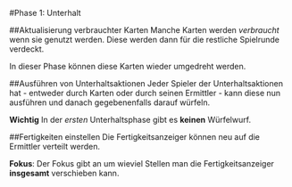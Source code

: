 #Phase 1: Unterhalt

##Aktualisierung verbrauchter Karten
Manche Karten werden _verbraucht_ wenn sie genutzt werden. Diese werden dann für die restliche Spielrunde verdeckt.

In dieser Phase können diese Karten wieder umgedreht werden.

##Ausführen von Unterhaltsaktionen
Jeder Spieler der Unterhaltsaktionen hat - entweder durch Karten oder durch seinen Ermittler - kann diese nun ausführen und danach gegebenenfalls darauf würfeln.

**Wichtig** In der _ersten_ Unterhaltsphase gibt es **keinen** Würfelwurf.

##Fertigkeiten einstellen
Die Fertigkeitsanzeiger können neu auf die Ermittler verteilt werden.

**Fokus**: Der Fokus gibt an um wieviel Stellen man die Fertigkeitsanzeiger **insgesamt** verschieben kann.
